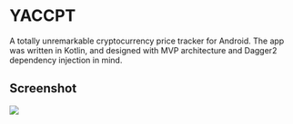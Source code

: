 # YACCPT

A totally unremarkable cryptocurrency price tracker for Android. The app was written in Kotlin, and designed with MVP architecture and Dagger2 dependency injection in mind.

## Screenshot

![](https://user-images.githubusercontent.com/43880678/126894574-6c2e2818-32f8-483f-abb1-fb8c73da1797.png)
